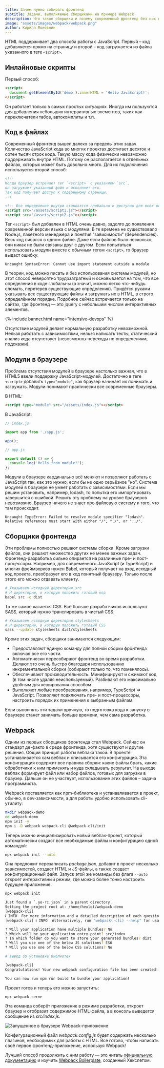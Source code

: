 ```yaml
---
title: Зачем нужно собирать фронтенд
subtitle: Задачи, выполняемые сборщиками на примере Webpack
description: Что такое сборщики и почему современный фронтенд без них не может обойтись. Основы Webpack.
image: "assets/images/webpack/webpack.png"
author: Кирилл Мокевнин
---
```


HTML поддерживает два способа работы с JavaScript. Первый – код добавляется прямо на страницу и второй – код загружается из файла указанного в теге `<script>`.

## Инлайновые скрипты

Первый способ:

```html
<script>
  document.getElementById('demo').innerHTML = 'Hello JavaScript!';
</script>
```

Он работает только в самых простых ситуациях. Иногда им пользуются для добавления небольших интерактивных элементов, таких как переключатели табов, автокомплиты и т.п.

## Код в файлах

Современный фронтенд вышел далеко за пределы этих задач. Количество JavaScript кода во многих проектах достигает десяток и сотен тысяч строк кода. Такую массу кода физически невозможно поддерживать внутри HTML. Потому он располагается в отдельных файлах, которых может быть довольно много. Для их подключения используется второй способ:

```html
<!--
Когда браузер встречает тег `<script>` с указанием `src`,
он загружает указанный файл и исполняет его.
Так код получает доступ к содержимому страницы.
-->

<!-- Все определения внутри становятся глобальны и доступны для всех остальных скриптов -->
<script src="/assets/script1.js"></script>
<script src="/assets/script2.js"></script>
```

Тег `<script>` был добавлен в HTML очень давно, задолго до появления современной версии языка с модулями. В те времена не существовало Node.js, пакетного менеджера и понятия "зависимости" (dependencies). Весь код писался в одном файле. Даже если файлов было несколько, они никак не были связаны друг с другом. Если попытаться использовать модули вместе с обычным тегом `<script>`, то браузер выдаст ошибку:

```
Uncaught SyntaxError: Cannot use import statement outside a module
```

В теории, код можно писать и без использования системы модулей, но этот способ невероятно трудозатратный и основывается на том, что все определения в коде глобальны (а значит, можно легко что-нибудь сломать, перетерев существующие определения). Придётся руками указывать все существующие файлы и загружать их в HTML, в строго определённом порядке. Подобное сейчас встречается только на сайтах, где фронтенд — это jquery с небольшим числом интерактивных элементов.

{% include banner.html name="intensive-devops" %}

Отсутствие модулей делает нормальную разработку невозможной. Нельзя работать с зависимостями, нельзя написать тесты, статический анализ кода отсутствует (невозможны переходы по определениям, подсказки).

## Модули в браузере

Проблема отсутствия модулей в браузере настолько важная, что в HTML5 ввели поддержку JavaScript-модулей. Достаточно в теге `<script>` добавить `type="module"`, как браузер начинает их понимать и загружать. Модули понимают практически все современные браузеры.

В HTML:

```html
<script type="module" src="/assets/index.js"></script>
```

В JavaScript:

```javascript
// index.js

import app from './app.js';

app();

// app.js

export default () => {
  console.log('Hello from module!');
};
```

Модули в браузере кардинально всё меняют и позволяют работать с JavaScript так, как это нужно, если бы не одно серьёзное "но". Система модулей в браузере не умеет работать с зависимостями. Если мы решим установить, например, lodash, то попытка его импортировать завершится с ошибкой. Решить эту проблему на уровне браузеров невозможно. Браузер ничего не знает про файловую систему и того, что там происходит.

```
Uncaught TypeError: Failed to resolve module specifier "lodash".
Relative references must start with either "/", "./", or "../".
```

## Сборщики фронтенда

Эти проблемы полностью решают системы сборки. Кроме загрузки файлов, они решают множество других не менее важных задач. Фронтенд-разработка сильно опирается на различные пре- и пост-процессоры. Например, для современного JavaScript (и TypeScript) и многих фреймворков нужен Babel, который получает на вход исходный код проекта, преобразует его в код понятный браузеру. Только после этого его можно отдавать клиенту.

```sh
# Указываем исходную директорию src
# И директорию, в которую положить готовый код
babel src -o dist
```

То же самое касается CSS. Всё больше разработчиков используют SASS, который нужно транслировать в чистый CSS.

```sh
# Указываем исходную директорию stylesheets
# И директорию, в которую положить готовый CSS
sass --update stylesheets dist/stylesheets
```

Кроме этих задач, сборщики занимаются следующим:

* Предоставляют единую команду для полной сборки фронтенда включая все его части.
* Автоматически пересобирают фронтенд во время разработки. Делают это очень быстро благодаря использованию инкрементальной сборки (собирают только то, что поменялось).
* Обеспечивают производительность. Минифицируют и сжимают код (в том числе удаляя неиспользуемый). Разбивают его максимально удобным для кеширования способом.
* Выполняют любые преобразования, например, TypeScript => JavaScript. Позволяют подключать пре- и пост-процессоры, настроить порядок их применения к выбранным файлам.

Если выполнять эти задачи вручную, то подготовка кода к запуску в браузере станет занимать больше времени, чем сама разработка.

## Webpack

Одним из первых сборщиков фронтенда стал Webpack. Сейчас он стандарт де-факто в среде фронтенда, хотя существуют и другие решения. Общий принцип работы вебпака такой. В проекте устанавливается сам вебпак и описывается его конфигурация. Эта конфигурация содержит все правила сборки: какие файлы брать, какие обработчики к ним применять и куда складывать результат. На выходе вебпак формирует файл или набор файлов, готовых для загрузки в браузер. Дальше он не участвует, использование этих файлов – задача программиста.

Webpack поставляется как npm-библиотека и устанавливается в проект, обычно, в dev-зависимости, а для работы удобно использовать cli-утилиту:

```sh
mkdir webpack-demo
cd webpack-demo
npm init -y
npm i -D webpack webpack-cli @webpack-cli/init
```

Теперь можно инициализировать новый вебпак-проект, который автоматически создаст все необходимые файлы и конфигурацию одной командой:

```sh
npx webpack init --auto
```

Она предложит перезаписать *package.json*, добавит в проект несколько зависимостей, создаст HTML и JS-файлы, а также создаст конфигурационный файл. Запуск этой же команды без флага `--auto` откроет интерактивный режим, где можно более тонко настроить будущее приложение.

```sh
npx webpack init

Just found a `.yo-rc.json` in a parent directory.
Setting the project root at: /home/hexlet/webpack-demo
[webpack-cli] 
ℹ INFO  For more information and a detailed description of each question, have a look at: https://github.com/webpack/webpack-cli/blob/master/INIT.md
[webpack-cli] ℹ INFO  Alternatively, run "webpack(-cli) --help" for usage info

? Will your application have multiple bundles? No
? Which will be your application entry point? src/index
? In which folder do you want to store your generated bundles? dist
? Will you use one of the below JS solutions? ES6
? Will you use one of the below CSS solutions? No

# вывод об установке библиотек

[webpack-cli] 
Congratulations! Your new webpack configuration file has been created!

You can now run npm run build to bundle your application!
```

Проект готов и теперь его можно запустить:

```sh
npx webpack serve
```

Эта команда соберёт приложение в режиме разработки, откроет браузер и отобразит содержимое HTML-файла, а в консоль выведется сообщение из *src/index.js*.

![Запущенное в браузере Webpack-приложение](/assets/images/webpack/init-app.png)

Конфигурационный файл *webpack.config.js* будет содержать несколько плагинов, необходимых для работы с HTML. Всё готово, чтобы написать своё первое фронтенд-приложение, используя Webpack!

Лучший способ продолжить с ним работу — это читать [официальную документацию](https://webpack.js.org/guides/getting-started/#basic-setup) и изучить [Webpack Boilerplate](https://github.com/hexlet-boilerplates/webpack-package), созданный Хекслетом.
